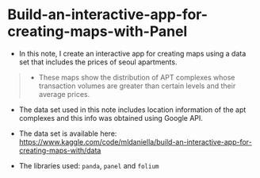 # Build-an-interactive-app-for-creating-maps-with-Panel

* In this note, I create an interactive app for creating maps using a data set that includes the prices of seoul apartments.
>* These maps show the distribution of APT complexes whose transaction volumes are greater than certain levels and their average prices.
* The data set used in this note includes location information of the apt complexes and this info was obtained using Google API.
* The data set is available here: https://www.kaggle.com/code/mldaniella/build-an-interactive-app-for-creating-maps-with/data

* The libraries used: `panda`, `panel` and `folium`
